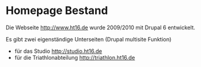 # Homepage Bestand

Die Webseite http://www.ht16.de wurde 2009/2010 mit Drupal 6 entwickelt.

Es gibt zwei eigenständige Unterseiten (Drupal multisite Funktion)

- für das Studio http://studio.ht16.de
- für die Triathlonabteilung http://triathlon.ht16.de
